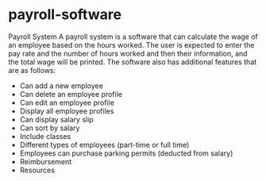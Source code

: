 # payroll-software

Payroll System
A payroll system is a software that can calculate the wage of an employee based on the hours worked. The user is expected to enter the pay rate and the number of hours worked and then their information, and the total wage will be printed. The software also has additional features that are as follows:

- Can add a new employee
- Can delete an employee profile 
- Can edit an employee profile 
- Display all employee profiles
- Can display salary slip
- Can sort by salary
- Include classes
- Different types of employees (part-time or full time)
- Employees can purchase parking permits (deducted from salary)
- Reimbursement
- Resources 
